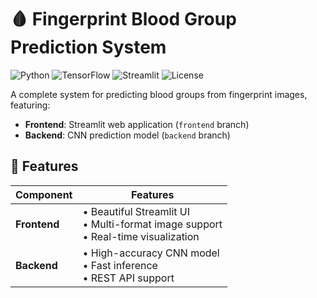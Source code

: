 # 🩸 Fingerprint Blood Group Prediction System

![Python](https://img.shields.io/badge/Python-3.8%2B-blue)
![TensorFlow](https://img.shields.io/badge/TensorFlow-2.10%2B-orange)
![Streamlit](https://img.shields.io/badge/Streamlit-1.22%2B-red)
![License](https://img.shields.io/badge/License-MIT-green)

A complete system for predicting blood groups from fingerprint images, featuring:
- **Frontend**: Streamlit web application (`frontend` branch)
- **Backend**: CNN prediction model (`backend` branch)

## 🌟 Features

| Component  | Features |
|------------|----------|
| **Frontend** | • Beautiful Streamlit UI <br> • Multi-format image support <br> • Real-time visualization |
| **Backend**  | • High-accuracy CNN model <br> • Fast inference <br> • REST API support |
